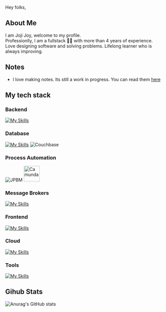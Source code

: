 Hey folks,

## About Me

I am Joji Joy, welcome to my profile.<br>
Professionlly, I am a fullstack 👨‍💻 with more than 4 years of experience.<br>
Love designing software and solving problems.
Lifelong learner who is always improving.

## Notes

- I love making notes. Its still a work in progress. You can read them [here](https://anon-coders-notes.gitbook.io/techwriterdev)

## My tech stack

### Backend
  [![My Skills](https://skillicons.dev/icons?i=java,spring,hibernate,maven,nodejs,npm,bash&perline=10)](https://skillicons.dev)
### Database
  [![My Skills](https://skillicons.dev/icons?i=postgres,redis,mongo&perline=10)](https://skillicons.dev)
  ![Couchbase](https://avatars.githubusercontent.com/u/605755?s=50&v=4)
### Process Automation
  ![JPBM](https://www.jbpm.org/headerFooter/jBPMLogo_siteheader.png)
  <img src="https://docs.camunda.org/manual/7.22/img/orange-C.png" width=50 alt="Camunda"/>
  
### Message Brokers
  [![My Skills](https://skillicons.dev/icons?i=kafka,rabbitmq&perline=10)](https://skillicons.dev)
### Frontend
  [![My Skills](https://skillicons.dev/icons?i=ts,angular&perline=10)](https://skillicons.dev)
### Cloud
  [![My Skills](https://skillicons.dev/icons?i=aws&perline=10)](https://skillicons.dev)
### Tools
  [![My Skills](https://skillicons.dev/icons?i=git,postman,docker,jenkins&perline=10)](https://skillicons.dev)

## Gihub Stats

![Anurag's GitHub stats](https://github-readme-stats.vercel.app/api?username=jojijoy15&show_icons=true&theme=dark)
